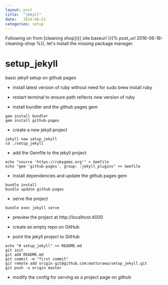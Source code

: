 ```yaml
---
layout: post
title:  "jekyll"
date:   2016-06-21
categories: setup
---
```

Following on from [cleaning shop]({{ site.baseurl }}{% post_url 2016-06-18-cleaning-shop %}), let's install the missing package manager.

# setup_jekyll

basic jekyll setup on github pages

* install latest version of ruby without need for sudo
brew install ruby
* restart terminal to ensure path reflects new version of ruby

* install bundler and the github pages gem
```
gem install bundler
gem install github-pages
```

* create a new jekyll project
```
jekyll new setup_jekyll
cd ./setup_jekyll
```

* add the Gemfile to the jekyll project
```
echo "source 'https://rubygems.org'" > Gemfile
echo "gem 'github-pages', group: :jekyll_plugins" >> Gemfile
```

* install dependencies and update the github pages gem
```
bundle install
bundle update github-pages
```

* serve the project
```
bundle exec jekyll serve
```

* preview the project at http://localhost:4000

* create an empty repo on GitHub

* point the jekyll project to GitHub
```
echo "# setup_jekyll" >> README.md
git init
git add README.md
git commit -m "first commit"
git remote add origin git@github.com:mattorama/setup_jekyll.git
git push -u origin master
```

* modify the config for serving as a project page on github
